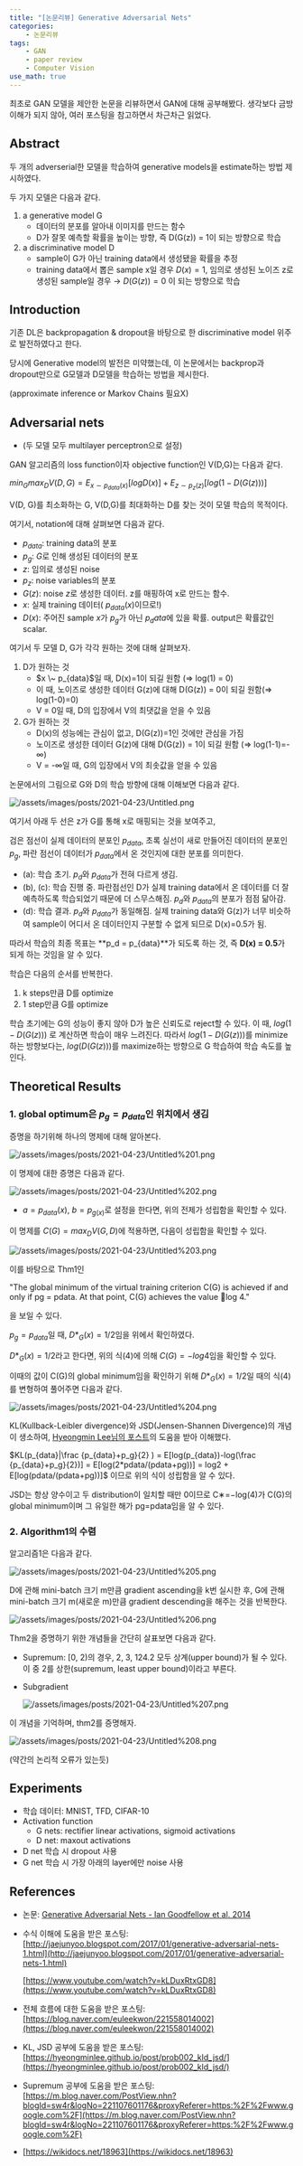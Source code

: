 ```yaml
---
title: "[논문리뷰] Generative Adversarial Nets"
categories:
    - 논문리뷰
tags:
    - GAN
    - paper review
    - Computer Vision
use_math: true
---
```


최초로 GAN 모델을 제안한 논문을 리뷰하면서 GAN에 대해 공부해봤다. 생각보다 금방 이해가 되지 않아, 여러 포스팅을 참고하면서 차근차근 읽었다.

## Abstract

두 개의 adverserial한 모델을 학습하여 generative models을 estimate하는 방법 제시하였다.

두 가지 모델은 다음과 같다.

1. a generative model G
    - 데이터의 분포를 알아내 이미지를 만드는 함수
    - D가 잘못 예측할 확률을 높이는 방향, 즉 D(G(z)) = 1이 되는 방향으로 학습
2. a discriminative model D
    - sample이 G가 아닌 training data에서 생성됐을 확률을 추정
    - training data에서 뽑은 sample x일 경우 $D(x) =1$, 임의로 생성된 노이즈 z로 생성된 sample일 경우 → $D(G(z)) = 0$ 이 되는 방향으로 학습

## Introduction

기존 DL은 backpropagation & dropout을 바탕으로 한 discriminative model 위주로 발전하였다고 한다.

당시에 Generative model의 발전은 미약했는데, 이 논문에서는 backprop과 dropout만으로 G모델과 D모델을 학습하는 방법을 제시한다.

(approximate inference or Markov Chains 필요X)

## Adversarial nets

- (두 모델 모두 multilayer perceptron으로 설정)

GAN 알고리즘의 loss function이자 objective function인 V(D,G)는 다음과 같다.

$min_Gmax_DV(D,G)=E_{x∼p_{data}(x)}[logD(x)]+E_{z∼p_z(z)}[log(1−D(G(z)))]$

V(D, G)를 최소화하는 G, V(D,G)를 최대화하는 D를 찾는 것이 모델 학습의 목적이다.

여기서, notation에 대해 살펴보면 다음과 같다.

- $p_{data}$: training data의 분포
- $p_g$: $G$로 인해 생성된 데이터의 분포
- $z$: 임의로 생성된 noise
- $p_z$: noise variables의 분포
- $G(z)$: noise $z$로 생성한 데이터.  z를 매핑하여 x로 만드는 함수.
- $x$: 실제 training 데이터($~p_{data}(x)$이므로!)
- $D(x)$: 주어진 sample $x$가 $p_g$가 아닌 $p_data$에 있을 확률. output은 확률값인 scalar.

여기서 두 모델 D, G가 각각 원하는 것에 대해 살펴보자.

1. D가 원하는 것
    - $x \~ p_{data}$일 때, D(x)=1이 되길 원함 (⇒ log(1) = 0)
    - 이 때, 노이즈로 생성한 데이터 G(z)에 대해 D(G(z)) = 0이 되길 원함(⇒ log(1-0)=0)
    - V = 0일 때, D의 입장에서 V의 최댓값을 얻을 수 있음
2. G가 원하는 것
    - D(x)의 성능에는 관심이 없고, D(G(z))=1인 것에만 관심을 가짐
    - 노이즈로 생성한 데이터 G(z)에 대해 D(G(z)) = 1이 되길 원함 (⇒ log(1-1)=-∞)
    - V = -∞일 때, G의 입장에서 V의 최솟값을 얻을 수 있음

논문에서의 그림으로 G와 D의 학습 방향에 대해 이해보면 다음과 같다.

![/assets/images/posts/2021-04-23/Untitled.png](/assets/images/posts/2021-04-23/Untitled.png)

여기서 아래 두 선은 z가 G를 통해 x로 매핑되는 것을 보여주고,

검은 점선이 실제 데이터의 분포인 $p_{data}$, 초록 실선이 새로 만들어진 데이터의 분포인 $p_g$, 파란 점선이 데이터가 $p_{data}$에서 온 것인지에 대한 분포를 의미한다.

- (a): 학습 초기. $p_d$와 $p_{data}$가 전혀 다르게 생김.
- (b), (c): 학습 진행 중. 파란점선인 D가 실제 training data에서 온 데이터를 더 잘 예측하도록 학습되었기 때문에 더 스무스해짐. $p_d$와 $p_{data}$의 분포가 점점 닮아감.
- (d): 학습 결과. $p_d$와 $p_{data}$가 동일해짐. 실제 training data와 G(z)가 너무 비슷하여 sample이 어디서 온 데이터인지 구분할 수 없게 되므로 D(x)=0.5가 됨.

따라서 학습의 최종 목표는 **p_d = p_{data}**가 되도록 하는 것, 즉 **D(x) = 0.5**가 되게 하는 것임을 알 수 있다.

학습은 다음의 순서를 반복한다.

1. k steps만큼 D를 optimize
2. 1 step만큼 G를 optimize

학습 초기에는 G의 성능이 좋지 않아 D가 높은 신뢰도로 reject할 수 있다. 이 때, $log(1-D(G(z)))$ 로 계산하면 학습이 매우 느려진다. 따라서 $log(1-D(G(z)))$를 minimize하는 방향보다는, $log(D(G(z)))$를 maximize하는 방향으로 G 학습하여 학습 속도를 높인다.

## Theoretical Results

### 1. global optimum은 $p_g = p_{data}$인 위치에서 생김

증명을 하기위해 하나의 명제에 대해 알아본다.

![/assets/images/posts/2021-04-23/Untitled%201.png](/assets/images/posts/2021-04-23/Untitled%201.png)

이 명제에 대한 증명은 다음과 같다.

![/assets/images/posts/2021-04-23/Untitled%202.png](/assets/images/posts/2021-04-23/Untitled%202.png)

- $a = p_{data}(x)$, $b = p_{g(x)}$로 설정을 한다면, 위의 전제가 성립함을 확인할 수 있다.

이 명제를 $C(G) = max_DV(G,D)$에 적용하면, 다음이 성립함을 확인할 수 있다. 

![/assets/images/posts/2021-04-23/Untitled%203.png](/assets/images/posts/2021-04-23/Untitled%203.png)

이를 바탕으로 Thm1인 

"The global minimum of the virtual training criterion C(G) is achieved if and only if pg = pdata. At that point, C(G) achieves the value 􀀀log 4."

을 보일 수 있다.

$p_g = p_{data}$일 때, $D*_G(x)=1/2$임을 위에서 확인하였다. 

$D*_G(x)=1/2$라고 한다면, 위의 식(4)에 의해 $C(G) = -log4$임을 확인할 수 있다.

이때의 값이 C(G)의 global minimum임을 확인하기 위해 $D*_G(x)=1/2$일 때의 식(4)를 변형하여 풀어주면 다음과 같다. 

![/assets/images/posts/2021-04-23/Untitled%204.png](/assets/images/posts/2021-04-23//Untitled%204.png)

KL(Kullback-Leibler divergence)와 JSD(Jensen-Shannen Divergence)의 개념이 생소하여, [Hyeongmin Lee님의 포스트](https://hyeongminlee.github.io/post/prob002_kld_jsd/)의 도움을 받아 이해했다.

$KL(p_{data}|\frac {p_{data}+p_g}{2} ) = E[log(p_{data})-log(\frac {p_{data}+p_g}{2})] = E[log(2*pdata/(pdata+pg))] = log2 + E[log(pdata/(pdata+pg))]$ 이므로 위의 식이 성립함을 알 수 있다.

JSD는 항상 양수이고 두 distribution이 일치할 때만 0이므로 C∗=−log(4)가 C(G)의 global minimum이며 그 유일한 해가 pg=pdata임을 알 수 있다.

### 2. Algorithm1의 수렴

알고리즘1은 다음과 같다. 

![/assets/images/posts/2021-04-23/Untitled%205.png](/assets/images/posts/2021-04-23//Untitled%205.png)

D에 관해 mini-batch 크기 m만큼 gradient ascending을  k번 실시한 후, G에 관해  mini-batch 크기 m(새로운 m)만큼 gradient descending을 해주는 것을 반복한다.

![/assets/images/posts/2021-04-23/Untitled%206.png](/assets/images/posts/2021-04-23//Untitled%206.png)

Thm2을 증명하기 위한 개념들을 간단히 살표보면 다음과 같다.

- Supremum: [0, 2)의 경우, 2, 3, 124.2 모두 상계(upper bound)가 될 수 있다. 이 중 2를 상한(supremum, least upper bound)이라고 부른다.
- Subgradient

    ![/assets/images/posts/2021-04-23/Untitled%207.png](/assets/images/posts/2021-04-23/Untitled%207.png)

이 개념을 기억하며, thm2를 증명해자.

![/assets/images/posts/2021-04-23/Untitled%208.png](/assets/images/posts/2021-04-23/Untitled%208.png)

(약간의 논리적 오류가 있는듯)

## Experiments

- 학습 데이터: MNIST, TFD, CIFAR-10
- Activation function
    - G nets: rectifier linear activations, sigmoid activations
    - D net: maxout activations
- D net 학습 시 dropout 사용
- G net 학습 시 가장 아래의 layer에만 noise 사용

## References

- 논문: [Generative Adversarial Nets - Ian Goodfellow et al. 2014](https://arxiv.org/abs/1406.2661)
- 수식 이해에 도움을 받은 포스팅: [http://jaejunyoo.blogspot.com/2017/01/generative-adversarial-nets-1.html](http://jaejunyoo.blogspot.com/2017/01/generative-adversarial-nets-1.html)

    [https://www.youtube.com/watch?v=kLDuxRtxGD8](https://www.youtube.com/watch?v=kLDuxRtxGD8)

- 전체 흐름에 대한 도움을 받은 포스팅: [https://blog.naver.com/euleekwon/221558014002](https://blog.naver.com/euleekwon/221558014002)
- KL, JSD 공부에 도움을 받은 포스팅: [https://hyeongminlee.github.io/post/prob002_kld_jsd/](https://hyeongminlee.github.io/post/prob002_kld_jsd/)
- Supremum 공부에 도움을 받은 포스팅: [https://m.blog.naver.com/PostView.nhn?blogId=sw4r&logNo=221107601176&proxyReferer=https:%2F%2Fwww.google.com%2F](https://m.blog.naver.com/PostView.nhn?blogId=sw4r&logNo=221107601176&proxyReferer=https:%2F%2Fwww.google.com%2F)
- [https://wikidocs.net/18963](https://wikidocs.net/18963)
